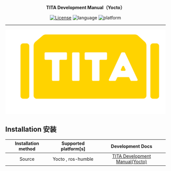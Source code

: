 

<p align="center"><strong>TITA Development Manual（Yocto）</strong></p>
<p align="center"><a href="https://github.com/DDTRobot/diablo_sdk_v2/blob/main/LICENSE"><img alt="License" src="https://img.shields.io/badge/License-Apache%202.0-orange"/></a>
<img alt="language" src="https://img.shields.io/badge/language-c++-red"/>
<img alt="platform" src="https://img.shields.io/badge/platform-linux-l"/>
</p>


---

![tita](./_static/logo.png)

## Installation 安装

| Installation method | Supported platform[s] |                       Development Docs                       |
| :-----------------: | :-------------------: | :----------------------------------------------------------: |
|       Source        |  Yocto , ros-humble   | [TITA Development Manual(Yocto)](file:///home/czj/TITA-Development-Manual/build/html/index.html) |



